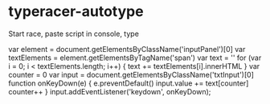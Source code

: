 # typeracer-autotype

Start race, paste script in console, type

var element = document.getElementsByClassName('inputPanel')[0]
var textElements = element.getElementsByTagName('span')
var text = ''
for (var i = 0; i < textElements.length; i++) {
    text += textElements[i].innerHTML
}
var counter = 0
var input = document.getElementsByClassName('txtInput')[0]
function onKeyDown(e) {
    e.preventDefault()
    input.value += text[counter]
    counter++
}
input.addEventListener('keydown', onKeyDown);
